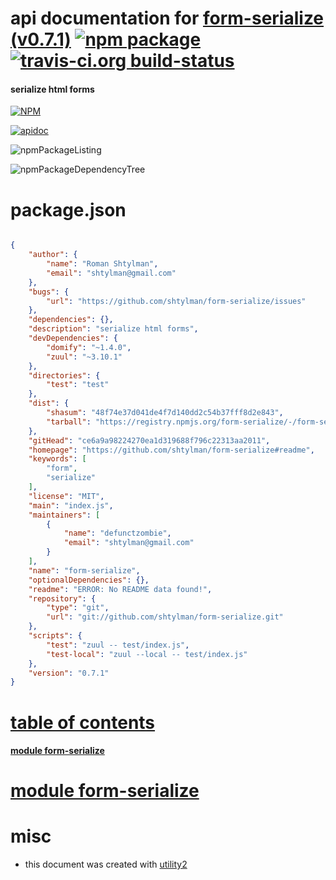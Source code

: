 # api documentation for  [form-serialize (v0.7.1)](https://github.com/shtylman/form-serialize#readme)  [![npm package](https://img.shields.io/npm/v/npmdoc-form-serialize.svg?style=flat-square)](https://www.npmjs.org/package/npmdoc-form-serialize) [![travis-ci.org build-status](https://api.travis-ci.org/npmdoc/node-npmdoc-form-serialize.svg)](https://travis-ci.org/npmdoc/node-npmdoc-form-serialize)
#### serialize html forms

[![NPM](https://nodei.co/npm/form-serialize.png?downloads=true)](https://www.npmjs.com/package/form-serialize)

[![apidoc](https://npmdoc.github.io/node-npmdoc-form-serialize/build/screenCapture.buildNpmdoc.browser._2Fhome_2Ftravis_2Fbuild_2Fnpmdoc_2Fnode-npmdoc-form-serialize_2Ftmp_2Fbuild_2Fapidoc.html.png)](https://npmdoc.github.io/node-npmdoc-form-serialize/build/apidoc.html)

![npmPackageListing](https://npmdoc.github.io/node-npmdoc-form-serialize/build/screenCapture.npmPackageListing.svg)

![npmPackageDependencyTree](https://npmdoc.github.io/node-npmdoc-form-serialize/build/screenCapture.npmPackageDependencyTree.svg)



# package.json

```json

{
    "author": {
        "name": "Roman Shtylman",
        "email": "shtylman@gmail.com"
    },
    "bugs": {
        "url": "https://github.com/shtylman/form-serialize/issues"
    },
    "dependencies": {},
    "description": "serialize html forms",
    "devDependencies": {
        "domify": "~1.4.0",
        "zuul": "~3.10.1"
    },
    "directories": {
        "test": "test"
    },
    "dist": {
        "shasum": "48f74e37d041de4f7d140dd2c54b37fff8d2e843",
        "tarball": "https://registry.npmjs.org/form-serialize/-/form-serialize-0.7.1.tgz"
    },
    "gitHead": "ce6a9a98224270ea1d319688f796c22313aa2011",
    "homepage": "https://github.com/shtylman/form-serialize#readme",
    "keywords": [
        "form",
        "serialize"
    ],
    "license": "MIT",
    "main": "index.js",
    "maintainers": [
        {
            "name": "defunctzombie",
            "email": "shtylman@gmail.com"
        }
    ],
    "name": "form-serialize",
    "optionalDependencies": {},
    "readme": "ERROR: No README data found!",
    "repository": {
        "type": "git",
        "url": "git://github.com/shtylman/form-serialize.git"
    },
    "scripts": {
        "test": "zuul -- test/index.js",
        "test-local": "zuul --local -- test/index.js"
    },
    "version": "0.7.1"
}
```



# <a name="apidoc.tableOfContents"></a>[table of contents](#apidoc.tableOfContents)

#### [module form-serialize](#apidoc.module.form-serialize)



# <a name="apidoc.module.form-serialize"></a>[module form-serialize](#apidoc.module.form-serialize)



# misc
- this document was created with [utility2](https://github.com/kaizhu256/node-utility2)
